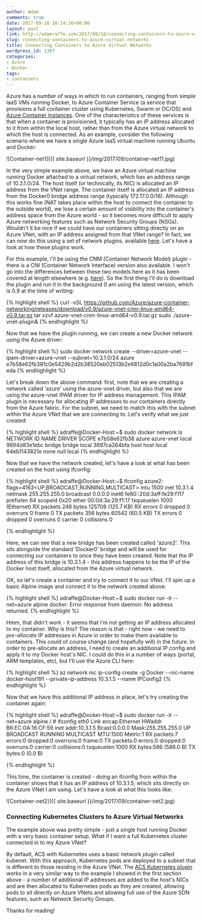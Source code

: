 ```yaml
---
author: Adam
comments: true
date: 2017-09-18 16:14:26+00:00
layout: post
link: http://adamraffe.com/2017/09/18/connecting-containers-to-azure-virtual-networks/
slug: connecting-containers-to-azure-virtual-networks
title: Connecting Containers to Azure Virtual Networks
wordpress_id: 1397
categories:
- Azure
- Docker
tags:
- containers
---
```


Azure has a number of ways in which to run containers, ranging from simple IaaS VMs running Docker, to Azure Container Service (a service that provisions a full container cluster using Kubernetes, Swarm or DC/OS) and [Azure Container Instances](http://adamraffe.com/2017/07/27/say-hello-to-azure-container-instances-aci/). One of the characteristics of these services is that when a container is provisioned, it typically has an IP address allocated to it from within the local host, rather than from the Azure virtual network to which the host is connected. As an example, consider the following scenario where we have a single Azure IaaS virtual machine running Ubuntu and Docker:

![Container-net1]({{ site.baseurl }}/img/2017/09/container-net11.jpg)<!-- more -->

In the very simple example above, we have an Azure virtual machine running Docker attached to a virtual network, which has an address range of 10.3.1.0/24. The host itself (or technically, its NIC) is allocated an IP address from the VNet range. The container itself is allocated an IP address from the Docker0 bridge address range (typically 172.17.0.0/16). Although this works fine (NAT takes place within the host to connect the container to the outside world), we lose a certain amount of visibility into the container's address space from the Azure world - so it becomes more difficult to apply Azure networking features such as Network Security Groups (NSGs). Wouldn't it be nice if we could have our containers sitting directly on an Azure VNet, with an IP address assigned from that VNet range? In fact, we can now do this using a set of network plugins, available [here](https://github.com/Azure/azure-container-networking). Let's have a look at how these plugins work.

For this example, I'll be using the CNM (Container Network Model) plugin - there is a CNI (Container Network Interface) version also available. I won't go into the differences between these two models here as it has been covered at length elsewhere (e.g. [here](http://www.nuagenetworks.net/blog/container-networking-standards/)). So the first thing I'll do is download the plugin and run it in the background (I am using the latest version, which is 0.9 at the time of writing:

{% highlight shell %}
curl -sSL https://github.com/Azure/azure-container-networking/releases/download/v0.9/azure-vnet-cnm-linux-amd64-v0.9.tar.gz
tar xzvf azure-vnet-cnm-linux-amd64-v0.9.tar.gz
sudo ./azure-vnet-plugin&
{% endhighlight %}


Now that we have the plugin running, we can create a new Docker network using the Azure driver:

{% highlight shell %}
sudo docker network create --driver=azure-vnet --ipam-driver=azure-vnet --subnet=10.3.1.0/24 azure e7b58e62fb381c0e5429b2d2b38520eb02513b2e6812d0c1a00a2ba7691bfeda
{% endhighlight %}


Let's break down the above command: first, note that we are creating a network called 'azure' using the azure-vnet driver, but also that we are using the azure-vnet IPAM driver for IP address management. This IPAM plugin is necessary for allocating IP addresses to our containers directly from the Azure fabric. For the subnet, we need to match this with the subnet within the Azure VNet that we are connecting to. Let's verify what we just created:

{% highlight shell %}
adraffe@Docker-Host:~$ sudo docker network ls
NETWORK ID NAME DRIVER SCOPE
e7b58e62fb38 azure azure-vnet local
9894d83e1ebc bridge bridge local
3697ca264bfa host host local
64eb1143821e none null local
{% endhighlight %}


Now that we have the network created, let's have a look at what has been created on the host using ifconfig:

{% highlight shell %}
adraffe@Docker-Host:~$ ifconfig
azure2: flags=4163<UP,BROADCAST,RUNNING,MULTICAST> mtu 1500
inet 10.3.1.4 netmask 255.255.255.0 broadcast 0.0.0.0
inet6 fe80::20d:3aff:fe29:f117 prefixlen 64 scopeid 0x20<link>
ether 00:0d:3a:29:f1:17 txqueuelen 1000 (Ethernet)
RX packets 248 bytes 125708 (125.7 KB)
RX errors 0 dropped 0 overruns 0 frame 0
TX packets 356 bytes 60542 (60.5 KB)
TX errors 0 dropped 0 overruns 0 carrier 0 collisions 0

{% endhighlight %}

Here, we can see that a new bridge has been created called 'azure2'. This sits alongside the standard 'Docker0' bridge and will be used for connecting our containers to once they have been created. Note that the IP address of this bridge is 10.3.1.4 - this address happens to be the IP of the Docker host itself, allocated from the Azure virtual network.

OK, so let's create a container and try to connect it to our VNet. I'll spin up a basic Alpine image and connect it to the network created above:

{% highlight shell %}
adraffe@Docker-Host:~$ sudo docker run -it --net=azure alpine
docker: Error response from daemon: No address returned.
{% endhighlight %}


Hmm, that didn't work - it seems that I'm not getting an IP address allocated to my container. Why is this? The reason is that - right now - we need to _pre-allocate_ IP addresses in Azure in order to make them available to containers. This could of course change (and hopefully will) in the future. In order to pre-allocate an address, I need to create an additional IP config and apply it to my Docker host's NIC. I could do this in a number of ways (portal, ARM templates, etc), but I'll use the Azure CLI here:

{% highlight shell %}
az network nic ip-config create -g Docker --nic-name docker-host191 --private-ip-address 10.3.1.5 --name IPConfig2
{% endhighlight %}


Now that we have this additional IP address in place, let's try creating the container again:

{% highlight shell %}
adraffe@Docker-Host:~$ sudo docker run -it --net=azure alpine
/ # ifconfig
eth0 Link encap:Ethernet HWaddr B6:EC:0A:16:CF:59
inet addr:10.3.1.5 Bcast:0.0.0.0 Mask:255.255.255.0
UP BROADCAST RUNNING MULTICAST MTU:1500 Metric:1
RX packets:7 errors:0 dropped:0 overruns:0 frame:0
TX packets:0 errors:0 dropped:0 overruns:0 carrier:0
collisions:0 txqueuelen:1000
RX bytes:586 (586.0 B) TX bytes:0 (0.0 B)

{% endhighlight %}


This time, the container is created - doing an ifconfig from within the container shows that it has an IP address of 10.3.1.5, which sits directly on the Azure VNet I am using. Let's have a look at what this looks like:

![Container-net2]({{ site.baseurl }}/img/2017/09/container-net2.jpg)


### **Connecting Kubernetes Clusters to Azure Virtual Networks**


The example above was pretty simple - just a single host running Docker with a very basic container setup. What if I want a full Kubernetes cluster connected in to my Azure VNet?

By default, ACS with Kubernetes uses a basic network plugin called kubenet. With this approach, Kubernetes pods are deployed to a subnet that is different to those residing in the Azure VNet. The [ACS Kubernetes plugin](https://github.com/Azure/azure-container-networking/blob/master/docs/acs.md) works in a very similar way to the example I showed in the first section above - a number of additional IP addresses are added to the host's NICs and are then allocated to Kubernetes pods as they are created, allowing pods to sit directly on Azure VNets and allowing full use of the Azure SDN features, such as Network Security Groups.

Thanks for reading!


